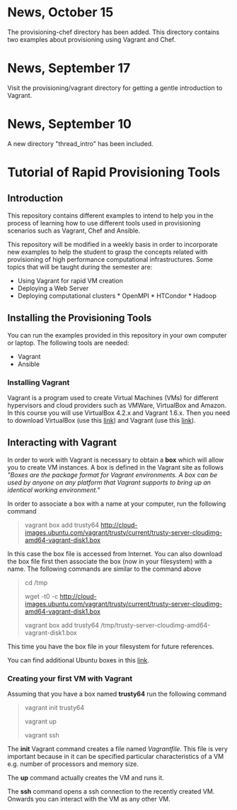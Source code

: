News, October 15
================
The provisioning-chef directory has been added. This directory contains two examples about provisioning using Vagrant and Chef. 

News, September 17
==================

Visit the provisioning/vagrant directory for getting a gentle introduction to Vagrant.

News, September 10
==================

A new directory "thread_intro" has been included. 

Tutorial of Rapid Provisioning Tools
====================================
Introduction
------------
This repository contains different examples to intend to help you in the process of learning how to use different tools used in provisioning scenarios such as Vagrant, Chef and Ansible.

This repository will be modified in a weekly basis in order to incorporate new examples to help the student to grasp the concepts related with provisioning of high performance computational infrastructures.
Some topics that will be taught during the semester are:
* Using Vagrant for rapid VM creation
* Deploying a Web Server
* Deploying computational clusters
        * OpenMPI
        * HTCondor
        * Hadoop

Installing the Provisioning Tools
---------------------------------
You can run the examples provided in this repository in your own computer or laptop.
The following tools are needed:

* Vagrant
* Ansible

### Installing Vagrant
Vagrant is a program used to create Virtual Machines (VMs) for different hypervisors and cloud providers such as VMWare, VirtualBox and Amazon.
In this course you will use VirtualBox 4.2.x and Vagrant 1.6.x.
Then you need to download VirtualBox (use this [link](https://www.virtualbox.org/wiki/Download_Old_Builds_4_2)) and Vagrant (use this [link](https://www.vagrantup.com/downloads.html)).

Interacting with Vagrant
------------------------
In order to work with Vagrant is necessary to obtain a **box** which will allow you to create VM instances.
A box is defined in the Vagrant site as follows *"Boxes are the package format for Vagrant environments. A box can be used by anyone on any platform that Vagrant supports to bring up an identical working environment."*

In order to associate a box with a name at your computer, run the following command

> vagrant box add trusty64 http://cloud-images.ubuntu.com/vagrant/trusty/current/trusty-server-cloudimg-amd64-vagrant-disk1.box

In this case the box file is accessed from Internet. 
You can also download the box file first then associate the box (now in your filesystem) with a name.
The following commands are similar to the command above

> cd /tmp
>
> wget -t0 -c http://cloud-images.ubuntu.com/vagrant/trusty/current/trusty-server-cloudimg-amd64-vagrant-disk1.box
>
> vagrant box add trusty64 /tmp/trusty-server-cloudimg-amd64-vagrant-disk1.box 

This time you have the box file in your filesystem for future references.

You can find additional Ubuntu boxes in this [link](http://cloud-images.ubuntu.com/vagrant/).

### Creating your first VM with Vagrant

Assuming that you have a box named **trusty64** run the following command

> vagrant init trusty64
>
> vagrant up
>
> vagrant ssh

The **init** Vagrant command creates a file named *Vagrantfile*.
This file is very important because in it can be specified particular characteristics of a VM e.g. number of processors and memory size.

The **up** command actually creates the VM and runs it.

The **ssh** command opens a ssh connection to the recently created VM. 
Onwards you can interact with the VM as any other VM.


